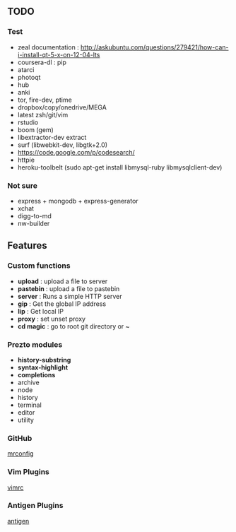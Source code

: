 TODO
-----

### Test
- zeal documentation : http://askubuntu.com/questions/279421/how-can-i-install-qt-5-x-on-12-04-lts
- coursera-dl : pip
- atarci
- photoqt
- hub
- anki
- tor, fire-dev, ptime
- dropbox/copy/onedrive/MEGA
- latest zsh/git/vim
- rstudio
- boom (gem)
- libextractor-dev extract
- surf (libwebkit-dev, libgtk+2.0)
- https://code.google.com/p/codesearch/
- httpie
- heroku-toolbelt (sudo apt-get install libmysql-ruby libmysqlclient-dev)

### Not sure
- express + mongodb + express-generator
- xchat
- digg-to-md
- nw-builder

Features
---------

### Custom functions
- **upload** : upload a file to server
- **pastebin** : upload a file to pastebin
- **server** : Runs a simple HTTP server
- **gip** : Get the global IP address
- **lip** : Get local IP
- **proxy** : set unset proxy
- **cd magic** : go to root git directory or ~

### Prezto modules
- **history-substring**
- **syntax-highlight**
- **completions**
- archive
- node
- history
- terminal
- editor
- utility

### GitHub
[mrconfig](https://github.com/srijanshetty/vcsh-sandbox/blob/master/.config/mr/available.d/github.git)

### Vim Plugins
[vimrc](https://github.com/srijanshetty/vim-plug/blob/master/vimrc)

### Antigen Plugins
[antigen](https://github.com/srijanshetty/vcsh-zsh/blob/master/.zsh/bundles)

